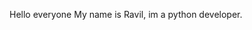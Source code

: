 Hello everyone
My name is Ravil, im a python developer.
<!---
xts-x-xvxl-wxrld/xts-x-xvxl-wxrld is a ✨ special ✨ repository because its `README.md` (this file) appears on your GitHub profile.
You can click the Preview link to take a look at your changes.
--->
